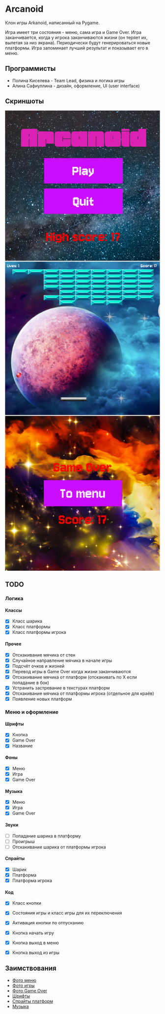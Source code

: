 # Arcanoid

Клон игры Arkanoid, написанный на Pygame.

Игра имеет три состояния - меню, сама игра и Game Over. Игра заканчивается, когда у игрока заканчиваются жизни (он теряет их, вылетая за низ экрана). Периодически будут генерироваться новые платформы. Игра запоминает лучший результат и показывает его в меню.

## Программисты

- Полина Киселева - Team Lead, физика и логика игры
- Алина Сафиуллина - дизайн, оформление, UI (user interface)

## Скриншоты
![Screenshot1](screenshots/screenshot1.png)
![Screenshot2](screenshots/screenshot2.png)
![Screenshot3](screenshots/screenshot3.png)

## TODO

### Логика
#### Классы
  - [x] Класс шарика
  - [x] Класс платформы
  - [x] Класс платформы игрока
#### Прочее
  - [x] Отскакивание мячика от стен
  - [x] Случайное направление мячика в начале игры
  - [x] Подсчёт очков и жизней
  - [x] Перевод игры в Game Over когда жизни заканчиваются
  - [x] Отскакивание мячика от платформ (отскакивать по X если попадание в бок)
  - [x] Устранить застревание в текстурах платформ
  - [x] Отскакивание мячика от платформы игрока (отдельное для краёв)
  - [x] Появление новых платформ

### Меню и оформление
#### Шрифты
  - [x] Кнопка
  - [x] Game Over
  - [x] Название
#### Фоны
  - [x] Меню
  - [x] Игра
  - [x] Game Over
#### Музыка
  - [x] Меню
  - [x] Игра
  - [x] Game Over
#### Звуки
  - [ ] Попадание шарика в платформу
  - [ ] Проигрыш
  - [ ] Отскакивание шарика от платформы игрока
#### Спрайты
  - [x] Шарик
  - [x] Платформа
  - [x] Платформа игрока
#### Код
  - [x] Класс кнопки
  - [x] Состояния игры и класс игры для их переключения
  - [x] Активация кнопки по отпусканию
  - [x] Кнопка начать игру
  - [x] Кнопка выход в меню
  - [x] Кнопка выход из игры


## Заимствования
 - [Фото меню](https://www.pexels.com/photo/milky-way-galaxy-during-nighttime-1252890/)
 - [Фото игры](https://www.pexels.com/photo/milky-way-galaxy-during-nighttime-1252890/)
 - [Фото Game Over](https://www.goodfon.com/abstraction/wallpaper-space-universe-stars-1207.html)
 - [Шрифты](https://fonts.google.com/)
 - [Спрайты платформ](https://www.google.com/url?sa=i&url=https%3A%2F%2Fwww.reddit.com%2Fr%2FPixelArt%2Fcomments%2F1cml47o%2Fmy_attempt_to_create_animated_sprites_for_another%2F&psig=AOvVaw2wYQKmz7RMIipFMWTGmqyM&ust=1733948561155000&source=images&cd=vfe&opi=89978449&ved=0CBgQ3YkBahcKEwiA1Pj1g56KAxUAAAAAHQAAAAAQBA)
 - [Музыка](https://downloads.khinsider.com/game-soundtracks/album/arkanoid-nes)
